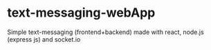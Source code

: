 # text-messaging-webApp
Simple text-messaging (frontend+backend) made with react, node.js (express js) and socket.io
